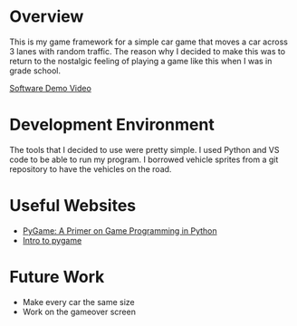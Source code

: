 # Overview
This is my game framework for a simple car game that moves a car across 3 lanes with random traffic. The reason why I decided to make this was to return to the nostalgic feeling of playing a game like this when I was in grade school.

[Software Demo Video](https://youtu.be/yfOKPz09Rjo)

# Development Environment
The tools that I decided to use were pretty simple. I used Python and VS code to be able to run my program. I borrowed vehicle sprites from a git repository to have the vehicles on the road.

# Useful Websites
* [PyGame: A Primer on Game Programming in Python](https://realpython.com/pygame-a-primer/)
* [Intro to pygame](https://pythonprogramming.net/pygame-python-3-part-1-intro/)

# Future Work
* Make every car the same size
* Work on the gameover screen